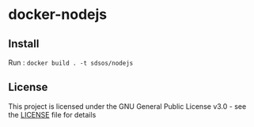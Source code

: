 # docker-nodejs

## Install

Run : `docker build . -t sdsos/nodejs`

## License

This project is licensed under the GNU General Public License v3.0 - see the [LICENSE](LICENSE) file for details
